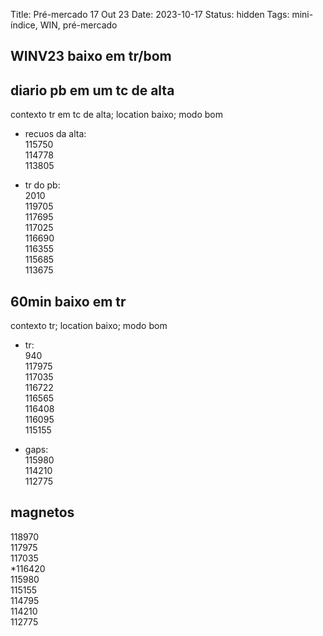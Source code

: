 Title: Pré-mercado 17 Out 23
Date: 2023-10-17
Status: hidden
Tags: mini-índice, WIN, pré-mercado

## WINV23  baixo em tr/bom  

## diario pb em um tc de alta  
contexto tr em tc de alta; location baixo; modo bom  

* recuos da alta:  
115750  
114778  
113805  

* tr do pb:  
2010  
119705  
117695  
117025  
116690  
116355  
115685  
113675  

## 60min   baixo em tr  
contexto tr; location baixo; modo bom  

* tr:  
940  
117975  
117035  
116722  
116565  
116408  
116095  
115155  

* gaps:  
115980  
114210  
112775  

## magnetos  
118970  
117975  
117035  
*116420  
115980  
115155  
114795  
114210  
112775  

